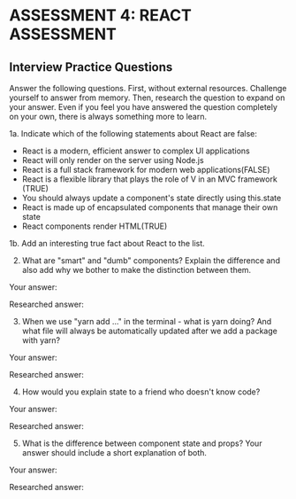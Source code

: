 # ASSESSMENT 4: REACT ASSESSMENT
## Interview Practice Questions

Answer the following questions. First, without external resources. Challenge yourself to answer from memory. Then, research the question to expand on your answer. Even if you feel you have answered the question completely on your own, there is always something more to learn.  

1a. Indicate which of the following statements about React are false:

- React is a modern, efficient answer to complex UI applications
- React will only render on the server using Node.js
- React is a full stack framework for modern web applications(FALSE)
- React is a flexible library that plays the role of V in an MVC framework (TRUE)
- You should always update a component's state directly using this.state
- React is made up of encapsulated components that manage their own state
- React components render HTML(TRUE)

1b. Add an interesting true fact about React to the list.

2. What are "smart" and "dumb" components? Explain the difference and also add why we bother to make the distinction between them.

  Your answer:

  Researched answer:



3. When we use "yarn add ..." in the terminal - what is yarn doing? And what file will always be automatically updated after we add a package with yarn?

  Your answer:

  Researched answer:



4. How would you explain state to a friend who doesn't know code?

  Your answer:

  Researched answer:



5. What is the difference between component state and props? Your answer should include a short explanation of both.

  Your answer:

  Researched answer:
